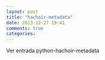 ```yaml
---
layout: post
title: "hachoir-metadata"
date: 2013-12-27 19:41
comments: true
categories: 
---
```

Ver entrada python-hachoir-metadata


